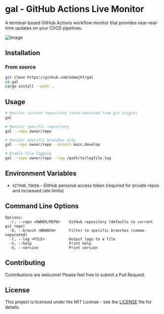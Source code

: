 # gal - GitHub Actions Live Monitor

A terminal-based GitHub Actions workflow monitor that provides near-real-time updates on your CI/CD pipelines.

![Image](https://github.com/user-attachments/assets/06d5eec3-871c-4c06-bf5e-bec3de02d727)

## Installation

### From source

```bash
git clone https://github.com/adamjhf/gal
cd gal
cargo install --path .
```

## Usage

```bash
# Monitor current repository (auto-detected from git origin)
gal

# Monitor specific repository
gal --repo owner/repo

# Monitor specific branches only
gal --repo owner/repo --branch main,develop

# Enable file logging
gal --repo owner/repo --log /path/to/logfile.log
```

## Environment Variables

- `GITHUB_TOKEN` - GitHub personal access token (required for private repos and increased rate limits)

## Command Line Options

```
Options:
  -r, --repo <OWNER/REPO>    GitHub repository (defaults to current git repo)
  -b, --branch <BRANCH>      Filter to specific branches (comma-separated)
  -l, --log <FILE>           Output logs to a file
  -h, --help                 Print help
  -V, --version              Print version
```
## Contributing

Contributions are welcome! Please feel free to submit a Pull Request.

## License

This project is licensed under the MIT License - see the [LICENSE](LICENSE) file for details.
